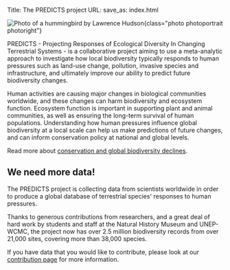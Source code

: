 Title: The PREDICTS project
URL:
save_as: index.html

![Photo of a hummingbird by Lawrence Hudson]({filename}/images/photos/lh1.jpg){class="photo photoportrait photoright"}

PREDICTS - Projecting Responses of Ecological Diversity In Changing
Terrestrial Systems - is a collaborative project aiming to use a meta-analytic
approach to investigate how local biodiversity typically responds to human
pressures such as land-use change, pollution, invasive species and
infrastructure, and ultimately improve our ability to predict future
biodiversity changes.

Human activities are causing major changes in biological communities worldwide,
and these changes can harm biodiversity and ecosystem function.
Ecosystem function is important in supporting plant and animal communities, as
well as ensuring the long-term survival of human populations. Understanding
how human pressures influence global biodiversity at a local scale can help
us make predictions of future changes, and can inform conservation policy at
national and global levels.

Read more about
[conservation and global biodiversity declines]({filename}/pages/background.md).

## We need more data!

The PREDICTS project is collecting data from scientists worldwide in order to
produce a global database of terrestrial species' responses to human pressures.

Thanks to generous contributions from researchers, and a great deal of hard work
by students and staff at the Natural History Museum and UNEP-WCMC, the project
now has over 2.5 million biodiversity records from over 21,000 sites, covering
more than 38,000 species.

If you have data that you would like to contribute, please look at our
[contribution page]({filename}/pages/contribute.md) for more information.

